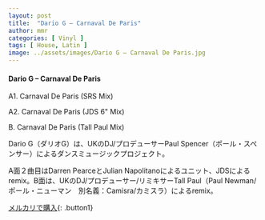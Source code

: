```yaml
---
layout: post
title:  "Dario G – Carnaval De Paris"
author: mmr
categories: [ Vinyl ]
tags: [ House, Latin ]
image: ../assets/images/Dario G – Carnaval De Paris.jpg
---
```


#### Dario G – Carnaval De Paris

A1. Carnaval De Paris (SRS Mix)

A2. Carnaval De Paris (JDS 6" Mix)

B. Carnaval De Paris (Tall Paul Mix)

Dario G（ダリオG）は、UKのDJ/プロデューサーPaul Spencer（ポール・スペンサー）によるダンスミュージックプロジェクト。

A面２曲目はDarren PearceとJulian Napolitanoによるユニット、JDSによるremix。B面は、UKのDJ/プロデューサー/リミキサーTall Paul（Paul Newman/ポール・ニューマン　別名義：Camisra/カミスラ）によるremix。

[メルカリで購入](https://jp.mercari.com/item/m16971968929){: .button1}


